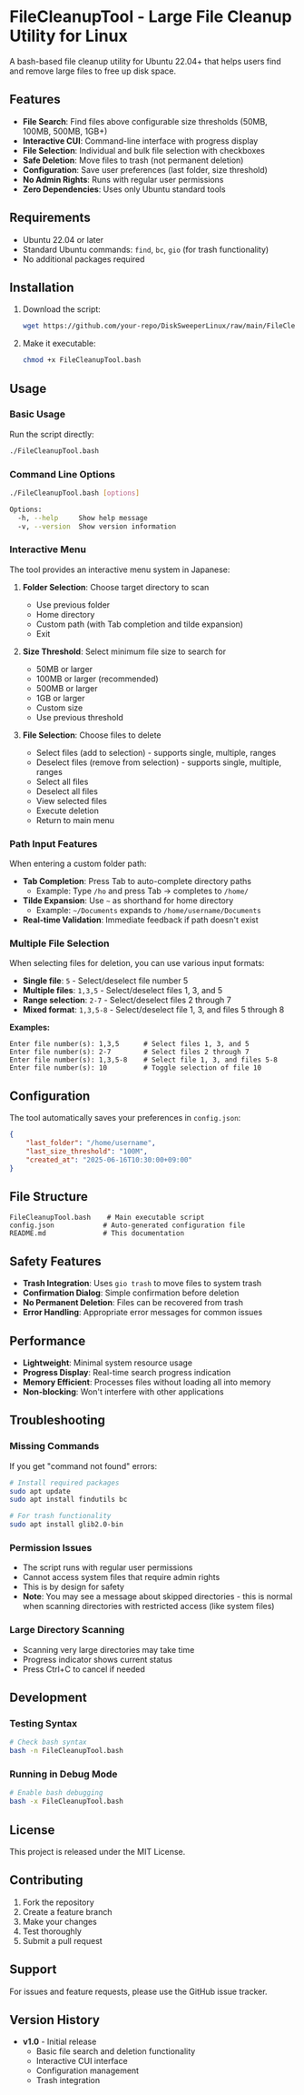 # FileCleanupTool - Large File Cleanup Utility for Linux

A bash-based file cleanup utility for Ubuntu 22.04+ that helps users find and remove large files to free up disk space.

## Features

- **File Search**: Find files above configurable size thresholds (50MB, 100MB, 500MB, 1GB+)
- **Interactive CUI**: Command-line interface with progress display
- **File Selection**: Individual and bulk file selection with checkboxes
- **Safe Deletion**: Move files to trash (not permanent deletion)
- **Configuration**: Save user preferences (last folder, size threshold)
- **No Admin Rights**: Runs with regular user permissions
- **Zero Dependencies**: Uses only Ubuntu standard tools

## Requirements

- Ubuntu 22.04 or later
- Standard Ubuntu commands: `find`, `bc`, `gio` (for trash functionality)
- No additional packages required

## Installation

1. Download the script:
   ```bash
   wget https://github.com/your-repo/DiskSweeperLinux/raw/main/FileCleanupTool.bash
   ```

2. Make it executable:
   ```bash
   chmod +x FileCleanupTool.bash
   ```

## Usage

### Basic Usage

Run the script directly:
```bash
./FileCleanupTool.bash
```

### Command Line Options

```bash
./FileCleanupTool.bash [options]

Options:
  -h, --help     Show help message
  -v, --version  Show version information
```

### Interactive Menu

The tool provides an interactive menu system in Japanese:

1. **Folder Selection**: Choose target directory to scan
   - Use previous folder
   - Home directory
   - Custom path (with Tab completion and tilde expansion)
   - Exit

2. **Size Threshold**: Select minimum file size to search for
   - 50MB or larger
   - 100MB or larger (recommended)
   - 500MB or larger
   - 1GB or larger
   - Custom size
   - Use previous threshold

3. **File Selection**: Choose files to delete
   - Select files (add to selection) - supports single, multiple, ranges
   - Deselect files (remove from selection) - supports single, multiple, ranges  
   - Select all files
   - Deselect all files
   - View selected files
   - Execute deletion
   - Return to main menu

### Path Input Features

When entering a custom folder path:

- **Tab Completion**: Press Tab to auto-complete directory paths
  - Example: Type `/ho` and press Tab → completes to `/home/`
- **Tilde Expansion**: Use `~` as shorthand for home directory
  - Example: `~/Documents` expands to `/home/username/Documents`
- **Real-time Validation**: Immediate feedback if path doesn't exist

### Multiple File Selection

When selecting files for deletion, you can use various input formats:

- **Single file**: `5` - Select/deselect file number 5
- **Multiple files**: `1,3,5` - Select/deselect files 1, 3, and 5
- **Range selection**: `2-7` - Select/deselect files 2 through 7
- **Mixed format**: `1,3,5-8` - Select/deselect file 1, 3, and files 5 through 8

**Examples:**
```
Enter file number(s): 1,3,5      # Select files 1, 3, and 5
Enter file number(s): 2-7        # Select files 2 through 7
Enter file number(s): 1,3,5-8    # Select file 1, 3, and files 5-8
Enter file number(s): 10         # Toggle selection of file 10
```

## Configuration

The tool automatically saves your preferences in `config.json`:

```json
{
    "last_folder": "/home/username",
    "last_size_threshold": "100M",
    "created_at": "2025-06-16T10:30:00+09:00"
}
```

## File Structure

```
FileCleanupTool.bash    # Main executable script
config.json            # Auto-generated configuration file
README.md              # This documentation
```

## Safety Features

- **Trash Integration**: Uses `gio trash` to move files to system trash
- **Confirmation Dialog**: Simple confirmation before deletion
- **No Permanent Deletion**: Files can be recovered from trash
- **Error Handling**: Appropriate error messages for common issues

## Performance

- **Lightweight**: Minimal system resource usage
- **Progress Display**: Real-time search progress indication
- **Memory Efficient**: Processes files without loading all into memory
- **Non-blocking**: Won't interfere with other applications

## Troubleshooting

### Missing Commands

If you get "command not found" errors:

```bash
# Install required packages
sudo apt update
sudo apt install findutils bc

# For trash functionality
sudo apt install glib2.0-bin
```

### Permission Issues

- The script runs with regular user permissions
- Cannot access system files that require admin rights
- This is by design for safety
- **Note**: You may see a message about skipped directories - this is normal when scanning directories with restricted access (like system files)

### Large Directory Scanning

- Scanning very large directories may take time
- Progress indicator shows current status
- Press Ctrl+C to cancel if needed

## Development

### Testing Syntax

```bash
# Check bash syntax
bash -n FileCleanupTool.bash
```

### Running in Debug Mode

```bash
# Enable bash debugging
bash -x FileCleanupTool.bash
```

## License

This project is released under the MIT License.

## Contributing

1. Fork the repository
2. Create a feature branch
3. Make your changes
4. Test thoroughly
5. Submit a pull request

## Support

For issues and feature requests, please use the GitHub issue tracker.

## Version History

- **v1.0** - Initial release
  - Basic file search and deletion functionality
  - Interactive CUI interface
  - Configuration management
  - Trash integration